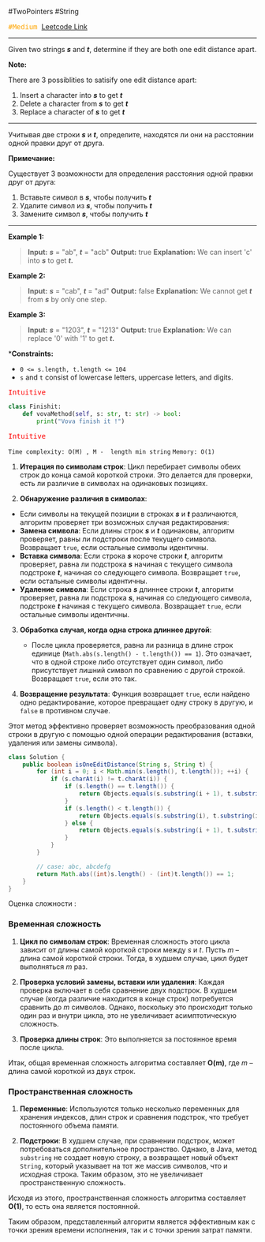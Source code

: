 #TwoPointers #String 

<kbd><span style="color:orange;">#Medium</span> </kbd>
[Leetcode Link](https://leetcode.com/problems/one-edit-distance)

---
Given two strings **_s_** and **_t_**, determine if they are both one edit distance apart.

**Note:** 

There are 3 possiblities to satisify one edit distance apart:

1. Insert a character into **_s_** to get **_t_**
2. Delete a character from **_s_** to get **_t_**
3. Replace a character of **_s_** to get **_t_**

---
Учитывая две строки **_s_** и **_t_**, определите, находятся ли они на расстоянии одной правки друг от друга.

**Примечание:** 

Существует 3 возможности для определения расстояния одной правки друг от друга:

1. Вставьте символ в **_s_**, чтобы получить **_t_**
2. Удалите символ из **_s_**, чтобы получить **_t_**
3. Замените символ **_s_**, чтобы получить **_t_**

---
**Example 1:**

>**Input:** **_s_** = "ab", **_t_** = "acb"
>**Output:** true
>**Explanation:** We can insert 'c' into **_s_** to get **_t._**

**Example 2:**

>**Input:** **_s_** = "cab", **_t_** = "ad"
>**Output:** false
>**Explanation:** We cannot get **_t_** from **_s_** by only one step.

**Example 3:**

>**Input:** **_s_** = "1203", **_t_** = "1213"
>**Output:** true
>**Explanation:** We can replace '0' with '1' to get **_t._**


***Constraints:**

- `0 <= s.length, t.length <= 104`
- `s` and `t` consist of lowercase letters, uppercase letters, and digits.


<kbd><span style="color:red;"> Intuitive</span></kbd>


```Python
class Finishit:
    def vovaMethod(self, s: str, t: str) -> bool:
		print("Vova finish it !")
```


<kbd><span style="color:red;"> Intuitive</span></kbd>

`Time complexity: O(M) , M -  length min string` 
`Memory: O(1)`

1. **Итерация по символам строк**: Цикл перебирает символы обеих строк до конца самой короткой строки. Это делается для проверки, есть ли различие в символах на одинаковых позициях.

2. **Обнаружение различия в символах**:
- Если символы на текущей позиции в строках **_s_** и **_t_** различаются, алгоритм проверяет три возможных случая редактирования:
 - **Замена символа**: Если длины строк **_s_** и **_t_** одинаковы, алгоритм проверяет, равны ли подстроки после текущего символа. Возвращает `true`, если остальные символы идентичны.
 - **Вставка символа**: Если строка **_s_** короче строки **_t_**, алгоритм проверяет, равна ли подстрока **_s_** начиная с текущего символа подстроке **_t_**, начиная со следующего символа. Возвращает `true`, если остальные символы идентичны.
 - **Удаление символа**: Если строка **_s_** длиннее строки **_t_**, алгоритм проверяет, равна ли подстрока **_s_**, начиная со следующего символа, подстроке **_t_** начиная с текущего символа. Возвращает `true`, если остальные символы идентичны.

3. **Обработка случая, когда одна строка длиннее другой**:
   - После цикла проверяется, равна ли разница в длине строк единице (`Math.abs(s.length() - t.length()) == 1`). Это означает, что в одной строке либо отсутствует один символ, либо присутствует лишний символ по сравнению с другой строкой. Возвращает `true`, если это так.

4. **Возвращение результата**: Функция возвращает `true`, если найдено одно редактирование, которое превращает одну строку в другую, и `false` в противном случае.

Этот метод эффективно проверяет возможность преобразования одной строки в другую с помощью одной операции редактирования (вставки, удаления или замены символа).

```java
class Solution {
	public boolean isOneEditDistance(String s, String t) {
        for (int i = 0; i < Math.min(s.length(), t.length()); ++i) {
            if (s.charAt(i) != t.charAt(i)) {
                if (s.length() == t.length()) {
                    return Objects.equals(s.substring(i + 1), t.substring(i + 1));
                }
                if (s.length() < t.length()) {
                    return Objects.equals(s.substring(i), t.substring(i + 1));
                } else {
                    return Objects.equals(s.substring(i + 1), t.substring(i));
                }
            }
        }

        // case: abc, abcdefg
        return Math.abs((int)s.length() - (int)t.length()) == 1;
    }
}
```


Оценка сложности :
### Временная сложность

1. **Цикл по символам строк**: Временная сложность этого цикла зависит от длины самой короткой строки между _s_ и _t_. Пусть _m_ – длина самой короткой строки. Тогда, в худшем случае, цикл будет выполняться _m_ раз.

2. **Проверка условий замены, вставки или удаления**: Каждая проверка включает в себя сравнение двух подстрок. В худшем случае (когда различие находится в конце строк) потребуется сравнить до _m_ символов. Однако, поскольку это происходит только один раз и внутри цикла, это не увеличивает асимптотическую сложность.

3. **Проверка длины строк**: Это выполняется за постоянное время после цикла.

Итак, общая временная сложность алгоритма составляет **O(m)**, где _m_ – длина самой короткой из двух строк.

### Пространственная сложность

1. **Переменные**: Используются только несколько переменных для хранения индексов, длин строк и сравнения подстрок, что требует постоянного объема памяти.

2. **Подстроки**: В худшем случае, при сравнении подстрок, может потребоваться дополнительное пространство. Однако, в Java, метод `substring` не создает новую строку, а возвращает новый объект `String`, который указывает на тот же массив символов, что и исходная строка. Таким образом, это не увеличивает пространственную сложность.

Исходя из этого, пространственная сложность алгоритма составляет **O(1)**, то есть она является постоянной.

Таким образом, представленный алгоритм является эффективным как с точки зрения времени исполнения, так и с точки зрения затрат памяти.